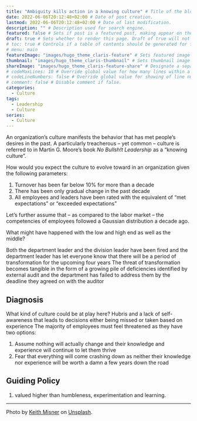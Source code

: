 ```yaml
---
title: "Ambiguity kills action in a knowing culture" # Title of the blog post.
date: 2022-06-06T20:12:48+02:00 # Date of post creation.
lastmod: 2022-06-06T20:12:48+02:00 # Date of last modification.
description: "" # Description used for search engine.
featured: false # Sets if post is a featured post, making appear on the home page side bar.
draft: true # Sets whether to render this page. Draft of true will not be rendered.
# toc: true # Controls if a table of contents should be generated for first-level links automatically.
# menu: main
featureImage: "images/hugo_theme_claris-feature" # Sets featured image on blog post.
thumbnail: "images/hugo_theme_claris-thumbnail" # Sets thumbnail image appearing inside card on homepage.
shareImage: "images/hugo_theme_claris-feature-share" # Designate a separate image for social media sharing.
# codeMaxLines: 10 # Override global value for how many lines within a code block before auto-collapsing.
# codeLineNumbers: false # Override global value for showing of line numbers within code block.
# comment: false # Disable comment if false.
categories:
  - Culture
tags:
  - Leadership
  - Culture
series:
  - Culture
---
```





An organization’s culture manifests the behavior that has met people’s desires in the past. 
A particularly treacherous – yet common – culture is referred to in Martin G. Moore’s book *No Bullsh!t Leadership* as a “knowing culture”.

How would you expect the culture to evolve toward in an organization given the following parameters:
1. Turnover has been far below 10% for more than a decade
2. There has been only gradual change in the past decade
3. All employees and leaders have been rated with the equivalent of “met expectations” or “exceeded expectations”
 
Let’s further assume that – as compared to the labor market – the competencies of employees followed a Gaussian distribution a decade ago.

What might have happened with the low and high end as well as the middle?

Both the department leader and the division leader have been fired and the department leader has let everyone know that there will be a period of transformation for the upcoming four years
The threat of transformation becomes tangible in the form of a growing pile of deficiencies identified by external audit and the department has failed to address them by the deadline they agreed on with the auditor

## Diagnosis
What kind of culture could be at play here? Hubris and a lack of self-awareness that leads to decisions either being missed or taken based on experience
The majority of employees must feel threatened as they have two options:
1. Assume nothing will actually change and their knowledge and experience will continue to let them thrive
2. Fear that everything will come crashing down as neither their knowledge nor experience will be worth a damn a few years down the road

## Guiding Policy
1. valued higher than humbleness, experimentation and learning.


---
Photo by [Keith Misner](https://unsplash.com/photos/h0Vxgz5tyXA) on [Unsplash](https://unsplash.com/).